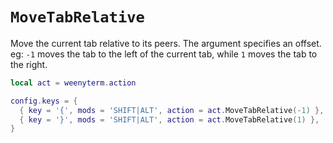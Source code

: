 # `MoveTabRelative`

Move the current tab relative to its peers.  The argument specifies an
offset. eg: `-1` moves the tab to the left of the current tab, while `1` moves
the tab to the right.

```lua
local act = weenyterm.action

config.keys = {
  { key = '{', mods = 'SHIFT|ALT', action = act.MoveTabRelative(-1) },
  { key = '}', mods = 'SHIFT|ALT', action = act.MoveTabRelative(1) },
}
```


